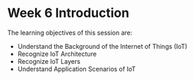 # Week 6 Introduction 

The learning objectives of this session are: 

- Understand the Background of the Internet of Things (IoT)
- Recognize IoT Architecture 
- Recognize IoT Layers 
- Understand Application Scenarios of IoT